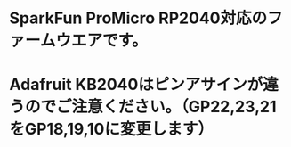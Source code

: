# SparkFun ProMicro RP2040対応のファームウエアです。  

# Adafruit KB2040はピンアサインが違うのでご注意ください。（GP22,23,21をGP18,19,10に変更します）
